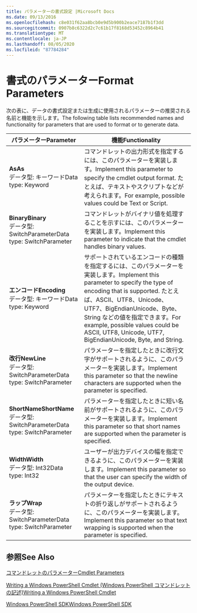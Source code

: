```yaml
---
title: パラメーターの書式設定 |Microsoft Docs
ms.date: 09/13/2016
ms.openlocfilehash: c8e031f62aa8bcb0e9d5b900b2eace7187b1f3dd
ms.sourcegitcommit: 0907b8c6322d2c7c61b17f8168d53452c8964b41
ms.translationtype: MT
ms.contentlocale: ja-JP
ms.lasthandoff: 08/05/2020
ms.locfileid: "87784284"
---
```

# <a name="format-parameters"></a><span data-ttu-id="e6d25-102">書式のパラメーター</span><span class="sxs-lookup"><span data-stu-id="e6d25-102">Format Parameters</span></span>

<span data-ttu-id="e6d25-103">次の表に、データの書式設定または生成に使用されるパラメーターの推奨される名前と機能を示します。</span><span class="sxs-lookup"><span data-stu-id="e6d25-103">The following table lists recommended names and functionality for parameters that are used to format or to generate data.</span></span>

|<span data-ttu-id="e6d25-104">パラメーター</span><span class="sxs-lookup"><span data-stu-id="e6d25-104">Parameter</span></span>|<span data-ttu-id="e6d25-105">機能</span><span class="sxs-lookup"><span data-stu-id="e6d25-105">Functionality</span></span>|
|---|---|
|<span data-ttu-id="e6d25-106">**As**</span><span class="sxs-lookup"><span data-stu-id="e6d25-106">**As**</span></span><br><span data-ttu-id="e6d25-107">データ型: キーワード</span><span class="sxs-lookup"><span data-stu-id="e6d25-107">Data type: Keyword</span></span>|<span data-ttu-id="e6d25-108">コマンドレットの出力形式を指定するには、このパラメーターを実装します。</span><span class="sxs-lookup"><span data-stu-id="e6d25-108">Implement this parameter to specify the cmdlet output format.</span></span> <span data-ttu-id="e6d25-109">たとえば、テキストやスクリプトなどが考えられます。</span><span class="sxs-lookup"><span data-stu-id="e6d25-109">For example, possible values could be Text or Script.</span></span>|
|<span data-ttu-id="e6d25-110">**Binary**</span><span class="sxs-lookup"><span data-stu-id="e6d25-110">**Binary**</span></span><br><span data-ttu-id="e6d25-111">データ型: SwitchParameter</span><span class="sxs-lookup"><span data-stu-id="e6d25-111">Data type: SwitchParameter</span></span>|<span data-ttu-id="e6d25-112">コマンドレットがバイナリ値を処理することを示すには、このパラメーターを実装します。</span><span class="sxs-lookup"><span data-stu-id="e6d25-112">Implement this parameter to indicate that the cmdlet handles binary values.</span></span>|
|<span data-ttu-id="e6d25-113">**エンコード**</span><span class="sxs-lookup"><span data-stu-id="e6d25-113">**Encoding**</span></span><br><span data-ttu-id="e6d25-114">データ型: キーワード</span><span class="sxs-lookup"><span data-stu-id="e6d25-114">Data type: Keyword</span></span>|<span data-ttu-id="e6d25-115">サポートされているエンコードの種類を指定するには、このパラメーターを実装します。</span><span class="sxs-lookup"><span data-stu-id="e6d25-115">Implement this parameter to specify the type of encoding that is supported.</span></span> <span data-ttu-id="e6d25-116">たとえば、ASCII、UTF8、Unicode、UTF7、BigEndianUnicode、Byte、String などの値を指定できます。</span><span class="sxs-lookup"><span data-stu-id="e6d25-116">For example, possible values could be ASCII, UTF8, Unicode, UTF7, BigEndianUnicode, Byte, and String.</span></span>|
|<span data-ttu-id="e6d25-117">**改行**</span><span class="sxs-lookup"><span data-stu-id="e6d25-117">**NewLine**</span></span><br><span data-ttu-id="e6d25-118">データ型: SwitchParameter</span><span class="sxs-lookup"><span data-stu-id="e6d25-118">Data type: SwitchParameter</span></span>|<span data-ttu-id="e6d25-119">パラメーターを指定したときに改行文字がサポートされるように、このパラメーターを実装します。</span><span class="sxs-lookup"><span data-stu-id="e6d25-119">Implement this parameter so that the newline characters are supported when the parameter is specified.</span></span>|
|<span data-ttu-id="e6d25-120">**ShortName**</span><span class="sxs-lookup"><span data-stu-id="e6d25-120">**ShortName**</span></span><br><span data-ttu-id="e6d25-121">データ型: SwitchParameter</span><span class="sxs-lookup"><span data-stu-id="e6d25-121">Data type: SwitchParameter</span></span>|<span data-ttu-id="e6d25-122">パラメーターを指定したときに短い名前がサポートされるように、このパラメーターを実装します。</span><span class="sxs-lookup"><span data-stu-id="e6d25-122">Implement this parameter so that short names are supported when the parameter is specified.</span></span>|
|<span data-ttu-id="e6d25-123">**Width**</span><span class="sxs-lookup"><span data-stu-id="e6d25-123">**Width**</span></span><br><span data-ttu-id="e6d25-124">データ型: Int32</span><span class="sxs-lookup"><span data-stu-id="e6d25-124">Data type: Int32</span></span>|<span data-ttu-id="e6d25-125">ユーザーが出力デバイスの幅を指定できるように、このパラメーターを実装します。</span><span class="sxs-lookup"><span data-stu-id="e6d25-125">Implement this parameter so that the user can specify the width of the output device.</span></span>|
|<span data-ttu-id="e6d25-126">**ラップ**</span><span class="sxs-lookup"><span data-stu-id="e6d25-126">**Wrap**</span></span><br><span data-ttu-id="e6d25-127">データ型: SwitchParameter</span><span class="sxs-lookup"><span data-stu-id="e6d25-127">Data type: SwitchParameter</span></span>|<span data-ttu-id="e6d25-128">パラメーターを指定したときにテキストの折り返しがサポートされるように、このパラメーターを実装します。</span><span class="sxs-lookup"><span data-stu-id="e6d25-128">Implement this parameter so that text wrapping is supported when the parameter is specified.</span></span>|
## <a name="see-also"></a><span data-ttu-id="e6d25-129">参照</span><span class="sxs-lookup"><span data-stu-id="e6d25-129">See Also</span></span>

[<span data-ttu-id="e6d25-130">コマンドレットのパラメーター</span><span class="sxs-lookup"><span data-stu-id="e6d25-130">Cmdlet Parameters</span></span>](./cmdlet-parameters.md)

[<span data-ttu-id="e6d25-131">Writing a Windows PowerShell Cmdlet (Windows PowerShell コマンドレットの記述)</span><span class="sxs-lookup"><span data-stu-id="e6d25-131">Writing a Windows PowerShell Cmdlet</span></span>](./writing-a-windows-powershell-cmdlet.md)

[<span data-ttu-id="e6d25-132">Windows PowerShell SDK</span><span class="sxs-lookup"><span data-stu-id="e6d25-132">Windows PowerShell SDK</span></span>](../windows-powershell-reference.md)
